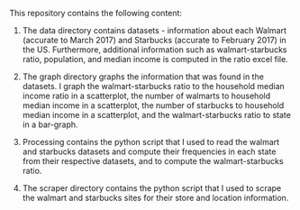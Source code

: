 This repository contains the following content:

1) The data directory contains datasets - information about each Walmart (accurate to March 2017) and Starbucks (accurate to February 2017) in the US. Furthermore, additional information such as walmart-starbucks ratio, population, and median income is computed in the ratio excel file. 2) The graph directory graphs the information that was found in the datasets. I graph the walmart-starbucks ratio to the household median income ratio in a scatterplot, the number of walmarts to household median income in a scatterplot, the number of starbucks to household median income in a scatterplot, and the walmart-starbucks ratio to state in a bar-graph.

3) Processing contains the python script that I used to read the walmart and starbucks datasets and compute their frequencies in each state from their respective datasets, and to compute the walmart-starbucks ratio.

4) The scraper directory contains the python script that I used to scrape the walmart and starbucks sites for their store and location information.